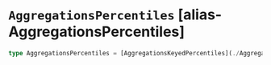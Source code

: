 # `AggregationsPercentiles` [alias-AggregationsPercentiles]
```typescript
type AggregationsPercentiles = [AggregationsKeyedPercentiles](./AggregationsKeyedPercentiles.md) | [AggregationsArrayPercentilesItem](./AggregationsArrayPercentilesItem.md)[];
```
